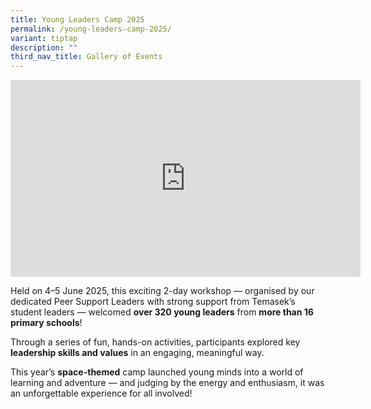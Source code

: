 ```yaml
---
title: Young Leaders Camp 2025
permalink: /young-leaders-camp-2025/
variant: tiptap
description: ""
third_nav_title: Gallery of Events
---
```

<p></p>
<div class="iframe-wrapper">
<iframe height="315" width="560" allowfullscreen="true" frameborder="0" src="https://www.youtube.com/embed/lXzhNir4Nrw?si=i9velNCG6Rn-XoTX"></iframe>
</div>
<p>Held on 4–5 June 2025, this exciting 2-day workshop — organised by our
dedicated Peer Support Leaders with strong support from Temasek’s student
leaders — welcomed <strong>over 320 young leaders</strong> from <strong>more than 16 primary schools</strong>!</p>
<p>Through a series of fun, hands-on activities, participants explored key <strong>leadership skills and values</strong> in
an engaging, meaningful way.</p>
<p>This year’s <strong>space-themed</strong> camp launched young minds into
a world of learning and adventure — and judging by the energy and enthusiasm,
it was an unforgettable experience for all involved!</p>